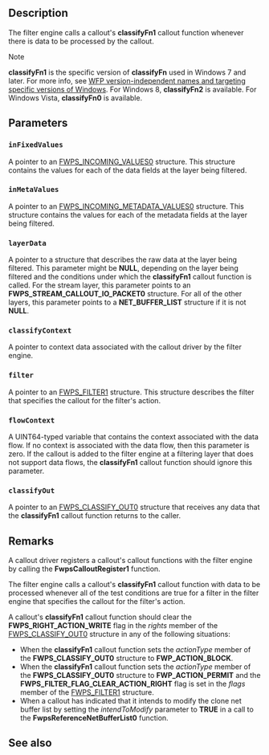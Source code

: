 ## Description

The filter engine calls a callout's **classifyFn1** callout function whenever there is data to be processed by the callout.

> [!NOTE]
> **classifyFn1** is the specific version of **classifyFn** used in Windows 7 and later. For more info, see [WFP version-independent names and targeting specific versions of Windows](https://learn.microsoft.com/windows/win32/fwp/wfp-version-independent-names-and-targeting-specific-versions-of-windows). For Windows 8, **classifyFn2** is available. For Windows Vista, **classifyFn0** is available.

## Parameters

### `inFixedValues`

A pointer to an [FWPS_INCOMING_VALUES0](https://learn.microsoft.com/windows/win32/api/fwpstypes/ns-fwpstypes-fwps_incoming_values0) structure. This structure contains the values for each of the data fields at the layer being filtered.

### `inMetaValues`

A pointer to an [FWPS_INCOMING_METADATA_VALUES0](https://learn.microsoft.com/windows/win32/api/fwpsu/ns-fwpsu-fwps_incoming_metadata_values0) structure. This structure contains the values for each of the metadata fields at the layer being filtered.

### `layerData`

A pointer to a structure that describes the raw data at the layer being filtered. This parameter might be **NULL**, depending on the layer being filtered and the conditions under which the **classifyFn1** callout function is called. For the stream layer, this parameter points to an **FWPS_STREAM_CALLOUT_IO_PACKET0** structure. For all of the other layers, this parameter points to a **NET_BUFFER_LIST** structure if it is not **NULL**.

### `classifyContext`

A pointer to context data associated with the callout driver by the filter engine.

### `filter`

A pointer to an [FWPS_FILTER1](https://learn.microsoft.com/windows/win32/api/fwpstypes/ns-fwpstypes-fwps_filter1) structure. This structure describes the filter that specifies the callout for the filter's action.

### `flowContext`

A UINT64-typed variable that contains the context associated with the data flow. If no context is associated with the data flow, then this parameter is zero. If the callout is added to the filter engine at a filtering layer that does not support data flows, the **classifyFn1** callout function should ignore this parameter.

### `classifyOut`

A pointer to an [FWPS_CLASSIFY_OUT0](https://learn.microsoft.com/windows/win32/api/fwpstypes/ns-fwpstypes-fwps_classify_out0) structure that receives any data that the **classifyFn1** callout function returns to the caller.

## Remarks

A callout driver registers a callout's callout functions with the filter engine by calling the **FwpsCalloutRegister1** function.

The filter engine calls a callout's **classifyFn1** callout function with data to be processed whenever all of the test conditions are true for a filter in the filter engine that specifies the callout for the filter's action.

A callout's **classifyFn1** callout function should clear the **FWPS_RIGHT_ACTION_WRITE** flag in the *rights* member of the [FWPS_CLASSIFY_OUT0](https://learn.microsoft.com/windows/win32/api/fwpstypes/ns-fwpstypes-fwps_classify_out0) structure in any of the following situations:

* When the **classifyFn1** callout function sets the *actionType* member of the **FWPS_CLASSIFY_OUT0** structure to **FWP_ACTION_BLOCK**.
* When the **classifyFn1** callout function sets the *actionType* member of the **FWPS_CLASSIFY_OUT0** structure to **FWP_ACTION_PERMIT** and the **FWPS_FILTER_FLAG_CLEAR_ACTION_RIGHT** flag is set in the *flags* member of the [FWPS_FILTER1](https://learn.microsoft.com/windows/win32/api/fwpstypes/ns-fwpstypes-fwps_filter1) structure.
* When a callout has indicated that it intends to modify the clone net buffer list by setting the *intendToModify* parameter to **TRUE** in a call to the **FwpsReferenceNetBufferList0** function.

## See also